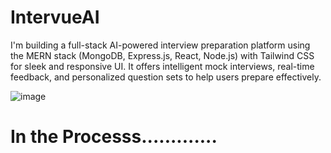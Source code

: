 # IntervueAI
I'm building a full-stack AI-powered interview preparation platform using the MERN stack (MongoDB, Express.js, React, Node.js) with Tailwind CSS for sleek and responsive UI. It offers intelligent mock interviews, real-time feedback, and personalized question sets to help users prepare effectively.


![image](https://github.com/user-attachments/assets/b0902e6f-5472-4b5b-bb3c-bc24751113dc)



<h1> In the Processs.............</h1>
